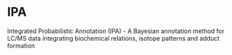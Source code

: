# IPA
Integrated Probabilistic Annotation (IPA) - A Bayesian annotation method for LC/MS data integrating biochemical relations, isotope patterns and adduct formation
